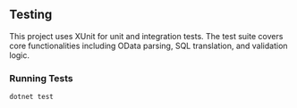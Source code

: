 ## Testing

This project uses XUnit for unit and integration tests. 
The test suite covers core functionalities including OData parsing, SQL translation, and validation logic.

### Running Tests

```bash
dotnet test
